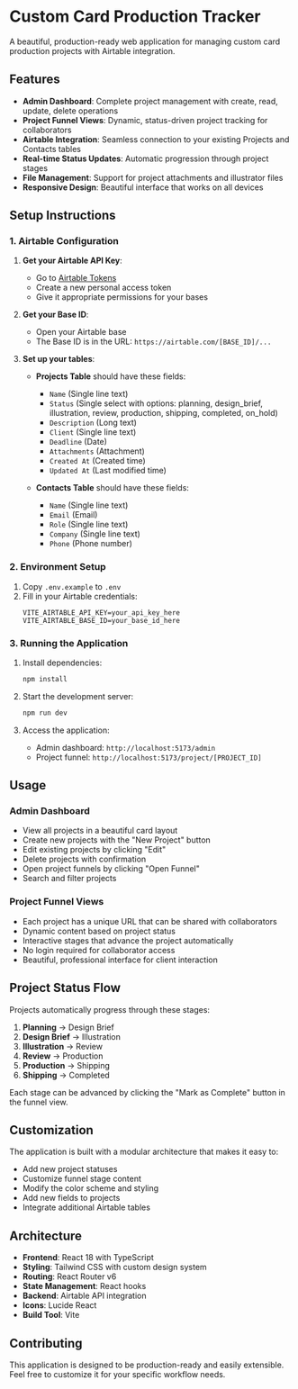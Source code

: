 # Custom Card Production Tracker

A beautiful, production-ready web application for managing custom card production projects with Airtable integration.

## Features

- **Admin Dashboard**: Complete project management with create, read, update, delete operations
- **Project Funnel Views**: Dynamic, status-driven project tracking for collaborators
- **Airtable Integration**: Seamless connection to your existing Projects and Contacts tables
- **Real-time Status Updates**: Automatic progression through project stages
- **File Management**: Support for project attachments and illustrator files
- **Responsive Design**: Beautiful interface that works on all devices

## Setup Instructions

### 1. Airtable Configuration

1. **Get your Airtable API Key**:
   - Go to [Airtable Tokens](https://airtable.com/create/tokens)
   - Create a new personal access token
   - Give it appropriate permissions for your bases

2. **Get your Base ID**:
   - Open your Airtable base
   - The Base ID is in the URL: `https://airtable.com/[BASE_ID]/...`

3. **Set up your tables**:
   - **Projects Table** should have these fields:
     - `Name` (Single line text)
     - `Status` (Single select with options: planning, design_brief, illustration, review, production, shipping, completed, on_hold)
     - `Description` (Long text)
     - `Client` (Single line text)
     - `Deadline` (Date)
     - `Attachments` (Attachment)
     - `Created At` (Created time)
     - `Updated At` (Last modified time)
   
   - **Contacts Table** should have these fields:
     - `Name` (Single line text)
     - `Email` (Email)
     - `Role` (Single line text)
     - `Company` (Single line text)
     - `Phone` (Phone number)

### 2. Environment Setup

1. Copy `.env.example` to `.env`
2. Fill in your Airtable credentials:
   ```
   VITE_AIRTABLE_API_KEY=your_api_key_here
   VITE_AIRTABLE_BASE_ID=your_base_id_here
   ```

### 3. Running the Application

1. Install dependencies:
   ```bash
   npm install
   ```

2. Start the development server:
   ```bash
   npm run dev
   ```

3. Access the application:
   - Admin dashboard: `http://localhost:5173/admin`
   - Project funnel: `http://localhost:5173/project/[PROJECT_ID]`

## Usage

### Admin Dashboard
- View all projects in a beautiful card layout
- Create new projects with the "New Project" button
- Edit existing projects by clicking "Edit"
- Delete projects with confirmation
- Open project funnels by clicking "Open Funnel"
- Search and filter projects

### Project Funnel Views
- Each project has a unique URL that can be shared with collaborators
- Dynamic content based on project status
- Interactive stages that advance the project automatically
- No login required for collaborator access
- Beautiful, professional interface for client interaction

## Project Status Flow

Projects automatically progress through these stages:
1. **Planning** → Design Brief
2. **Design Brief** → Illustration  
3. **Illustration** → Review
4. **Review** → Production
5. **Production** → Shipping
6. **Shipping** → Completed

Each stage can be advanced by clicking the "Mark as Complete" button in the funnel view.

## Customization

The application is built with a modular architecture that makes it easy to:
- Add new project statuses
- Customize funnel stage content
- Modify the color scheme and styling
- Add new fields to projects
- Integrate additional Airtable tables

## Architecture

- **Frontend**: React 18 with TypeScript
- **Styling**: Tailwind CSS with custom design system
- **Routing**: React Router v6
- **State Management**: React hooks
- **Backend**: Airtable API integration
- **Icons**: Lucide React
- **Build Tool**: Vite

## Contributing

This application is designed to be production-ready and easily extensible. Feel free to customize it for your specific workflow needs.